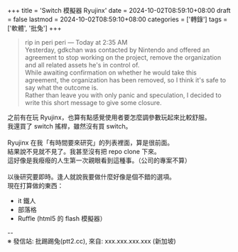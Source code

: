 +++
title = 'Switch 模擬器 Ryujinx'
date = 2024-10-02T08:59:10+08:00
draft = false
lastmod = 2024-10-02T08:59:10+08:00
categories = ['轉錄']
tags = ['軟體', '批兔']
+++
> rip in peri peri — Today at 2:35 AM<br>
Yesterday, gdkchan was contacted by Nintendo and offered an agreement to stop working on the project, remove the organization and all related assets he's in control of.<br>
While awaiting confirmation on whether he would take this agreement, the organization has been removed, so I think it's safe to say what the outcome is.<br>
Rather than leave you with only panic and speculation, I decided to write this short message to give some closure.

之前有在玩 Ryujinx，也算有點感覺使用者要怎麼調參數玩起來比較舒服。<br>
我還買了 switch 搖桿，雖然沒有買 switch。<br>
<br>
Ryujinx 在我「有時間要來研究」的列表裡面，算是很前面。<br>
結果說不見就不見了。我甚至沒有把 repo clone 下來。<br>
這好像是我癈癈的人生第一次親眼看到這種事。（公司的專案不算）<br>
<br>
以後研究要即時。逢人就說我要做什麼好像是個不錯的選項。<br>
現在打算做的東西：<br>
- it 鐵人<br>
- 部落格<br>
- Ruffle (html5 的 flash 模擬器）<br>

--<br>
※ 發信站: 批踢踢兔(ptt2.cc), 來自: xxx.xxx.xxx.xxx (新加坡)<br>
